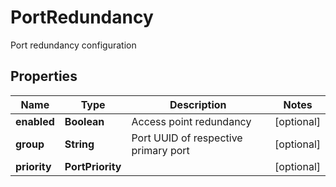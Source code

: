 

# PortRedundancy

Port redundancy configuration

## Properties

| Name | Type | Description | Notes |
|------------ | ------------- | ------------- | -------------|
|**enabled** | **Boolean** | Access point redundancy |  [optional] |
|**group** | **String** | Port UUID of respective primary port |  [optional] |
|**priority** | **PortPriority** |  |  [optional] |



